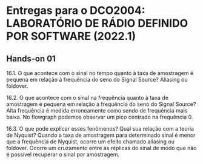 # Entregas para o DCO2004: LABORATÓRIO DE RÁDIO DEFINIDO POR SOFTWARE (2022.1)
## Hands-on 01
16.1. O que acontece com o sinal no tempo quanto à taxa de amostragem é pequena em relação à frequência do seno do Signal Source?
Aliasing ou foldover.

16.2. O que acontece com o sinal na frequência quanto à taxa de amostragem é pequena em relação à frequência do seno do Signal Source?
Alta frequência é medida erroneamente como sendo de frequência mais baixa. No flowgraph podemos observar um pico centrado na frequência 0.

16.3. O que pode explicar esses fenômenos? Qual sua relação com a teoria de Nyquist?
Quando a taxa de amostragem para determinado sinal é menor que a frequência de Nyquist, ocorre um efeito chamado aliasing ou foldover. Ocorre um cruzamento entre as réplicas do sinal de modo que não é possível recuperar o sinal por amostragem.

